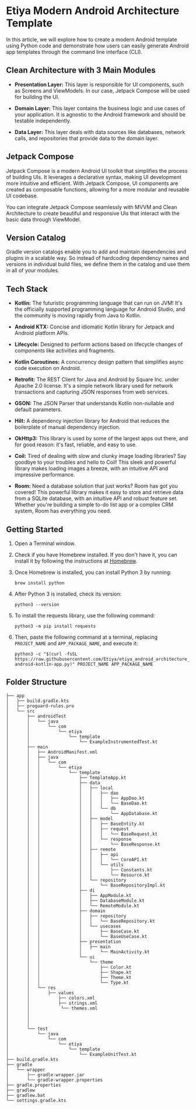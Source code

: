 # Etiya Modern Android Architecture Template

In this article, we will explore how to create a modern Android template using Python code and demonstrate how users can easily generate Android app templates through the command line interface (CLI).

## Clean Architecture with 3 Main Modules

- **Presentation Layer:** This layer is responsible for UI components, such as Screens and ViewModels. In our case, Jetpack Compose will be used for building the UI.

- **Domain Layer:** This layer contains the business logic and use cases of your application. It is agnostic to the Android framework and should be testable independently.

- **Data Layer:** This layer deals with data sources like databases, network calls, and repositories that provide data to the domain layer.

## Jetpack Compose

Jetpack Compose is a modern Android UI toolkit that simplifies the process of building UIs. It leverages a declarative syntax, making UI development more intuitive and efficient. With Jetpack Compose, UI components are created as composable functions, allowing for a more modular and reusable UI codebase.

You can integrate Jetpack Compose seamlessly with MVVM and Clean Architecture to create beautiful and responsive UIs that interact with the basic data through ViewModel.

## Version Catalog

Gradle version catalogs enable you to add and maintain dependencies and plugins in a scalable way. So instead of hardcoding dependency names and versions in individual build files, we define them in the catalog and use them in all of your modules.

## Tech Stack

- **Kotlin:** The futuristic programming language that can run on JVM! It's the officially supported programming language for Android Studio, and the community is moving rapidly from Java to Kotlin.

- **Android KTX:** Concise and idiomatic Kotlin library for Jetpack and Android platform APIs.

- **Lifecycle:** Designed to perform actions based on lifecycle changes of components like activities and fragments.

- **Kotlin Coroutines:** A concurrency design pattern that simplifies async code execution on Android.

- **Retrofit:** The REST Client for Java and Android by Square Inc. under Apache 2.0 license. It's a simple network library used for network transactions and capturing JSON responses from web services.

- **GSON:** The JSON Parser that understands Kotlin non-nullable and default parameters.

- **Hilt:** A dependency injection library for Android that reduces the boilerplate of manual dependency injection.

- **OkHttp3:** This library is used by some of the largest apps out there, and for good reason: it's fast, reliable, and easy to use.

- **Coil:** Tired of dealing with slow and clunky image loading libraries? Say goodbye to your troubles and hello to Coil! This sleek and powerful library makes loading images a breeze, with an intuitive API and impressive performance.

- **Room:** Need a database solution that just works? Room has got you covered! This powerful library makes it easy to store and retrieve data from a SQLite database, with an intuitive API and robust feature set. Whether you're building a simple to-do list app or a complex CRM system, Room has everything you need.

## Getting Started

1. Open a Terminal window.

2. Check if you have Homebrew installed. If you don't have it, you can install it by following the instructions at [Homebrew](https://brew.sh/).

3. Once Homebrew is installed, you can install Python 3 by running:

    ```
    brew install python
    ```

4. After Python 3 is installed, check its version:

    ```
    python3 --version
    ```

5. To install the requests library, use the following command:

    ```
    python3 -m pip install requests
    ```

6. Then, paste the following command at a terminal, replacing `PROJECT_NAME` and `APP_PACKAGE_NAME`, and execute it:

    ```
    python3 -c "$(curl -fsSL https://raw.githubusercontent.com/Etiya/etiya_android_architecture_template/main/create-android-kotlin-app.py)" PROJECT_NAME APP_PACKAGE_NAME
    ```

## Folder Structure

   ```
├── app
│   ├── build.gradle.kts
│   ├── proguard-rules.pro
│   └── src
│       ├── androidTest
│       │   └── java
│       │       └── com
│       │           └── etiya
│       │               └── template
│       │                   └── ExampleInstrumentedTest.kt
│       ├── main
│       │   ├── AndroidManifest.xml
│       │   ├── java
│       │   │   └── com
│       │   │       └── etiya
│       │   │           └── template             
│       │   │               ├── TemplateApp.kt
│       │   │               ├── data
│       │   │               │   ├── local
│       │   │               │   │   ├── dao
│       │   │               │   │   │   ├── AppDao.kt
│       │   │               │   │   │   └── BaseDao.kt
│       │   │               │   │   └── db
│       │   │               │   │       └── AppDatabase.kt
│       │   │               │   ├── model
│       │   │               │   │   ├── BaseEntity.kt
│       │   │               │   │   ├── request
│       │   │               │   │   │   └── BaseRequest.kt
│       │   │               │   │   └── response
│       │   │               │   │       └── BaseResponse.kt
│       │   │               │   ├── remote
│       │   │               │   │   ├── api
│       │   │               │   │   │   └── CoreAPI.kt
│       │   │               │   │   └── utils
│       │   │               │   │       ├── Constants.kt
│       │   │               │   │       └── Resource.kt
│       │   │               │   └── repository
│       │   │               │       └── BaseRepositoryImpl.kt
│       │   │               ├── di
│       │   │               │   ├── AppModule.kt
│       │   │               │   ├── DatabaseModule.kt
│       │   │               │   └── RemoteModule.kt
│       │   │               ├── domain
│       │   │               │   ├── repository
│       │   │               │   │   └── BaseRepository.kt
│       │   │               │   └── usecases
│       │   │               │       ├── BaseCase.kt
│       │   │               │       └── BaseUseCase.kt
│       │   │               ├── presentation
│       │   │               │   ├── main
│       │   │               │       └── MainActivity.kt
│       │   │               └── ui
│       │   │                   └── theme
│       │   │                       ├── Color.kt
│       │   │                       ├── Shape.kt
│       │   │                       ├── Theme.kt
│       │   │                       └── Type.kt
│       │   └── res
│       │       ├── values
│       │           ├── colors.xml
│       │           ├── strings.xml
│       │            └── themes.xml
│       │       
│       │           
│       │           
│       └── test
│           └── java
│               └── com
│                   └── etiya
│                       └── template
│                           └── ExampleUnitTest.kt
├── build.gradle.kts
├── gradle
│   └── wrapper
│       ├── gradle-wrapper.jar
│       └── gradle-wrapper.properties
├── gradle.properties
├── gradlew
├── gradlew.bat
└── settings.gradle.kts


